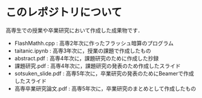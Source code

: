 # このレポジトリについて
高専生での授業や卒業研究において作成した成果物です．

- FlashMathh.cpp : 高専2年次に作ったフラッシュ暗算のプログラム
- taitanic.ipynb : 高専3年次に，授業の課題で作成したもの
- abstract.pdf : 高専4年次に，課題研究のために作成した抄録
- 課題研究.pdf : 高専4年次に，課題研究の発表のため作成したスライド
- sotsuken_slide.pdf : 高専5年次に，卒業研究の発表のためにBeamerで作成したスライド
- 高専卒業研究論文.pdf : 高専5年次に，卒業研究のまとめとして作成したもの

